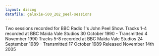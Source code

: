 ```yaml
---
layout: discog
datafile: galaxie-500_202_peel-sessions
---
```

Two sessions recorded for BBC Radio 1's John Peel Show.
Tracks 1-4 recorded at BBC Maida Vale Studios 30 October 1990 - Transmitted 4 November 1990
Tracks 5-8 recorded at BBC Maida Vale Studios 24 September 1989 - Transmitted 17 October 1989
Released November 14th 2005
